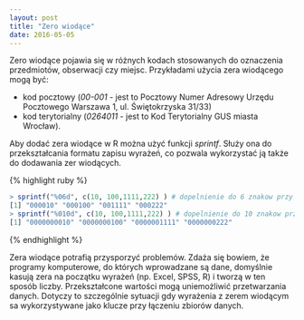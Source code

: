 ```yaml
---
layout: post
title: "Zero wiodące"
date: 2016-05-05
---
```


Zero wiodące pojawia się w różnych kodach stosowanych do oznaczenia przedmiotów, obserwacji czy miejsc. Przykładami użycia zera wiodącego mogą być: 

  * kod pocztowy (_00-001_ - jest to Pocztowy Numer Adresowy Urzędu Pocztowego Warszawa 1, ul. Świętokrzyska 31/33) 
  * kod terytorialny (_0264011_ - jest to Kod Terytorialny GUS miasta Wrocław). 

Aby dodać zera wiodące w R można użyć funkcji _sprintf_. Służy ona do przekształcania formatu zapisu wyrażeń, co pozwala wykorzystać ją także do dodawania zer wiodących. 


{% highlight ruby %}

```r
> sprintf("%06d", c(10, 100,1111,222) ) # dopelnienie do 6 znakow przy pomocy zer wiodacych
[1] "000010" "000100" "001111" "000222"
> sprintf("%010d", c(10, 100,1111,222) ) # dopelnienie do 10 znakow przy pomocy zer wiodacych
[1] "0000000010" "0000000100" "0000001111" "0000000222"
```
{% endhighlight %}

Zera wiodące potrafią przysporzyć problemów. Zdaża się bowiem, że programy komputerowe, do których wprowadzane są dane, domyślnie kasują zera na początku wyrażeń (np. Excel, SPSS, R) i tworzą w ten sposób liczby. Przekształcone wartości mogą uniemożliwić przetwarzania danych. Dotyczy to szczególnie sytuacji gdy wyrażenia z zerem wiodącym sa wykorzystywane jako klucze przy łączeniu zbiorów danych.

